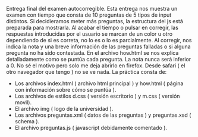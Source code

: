 Entrega final del examen autocorregible.
 Esta entrega nos muestra un examen con tiempo que consta de 10 preguntas de 5 tipos de input distintos. Si decidieramos meter más preguntas, la estructura del js está preparada para mostrarla. Al acabar el tiempo o pulsar en corregir, las respuestas introducidas por el usuario se marcan de un color u otro dependiendo de si es correta, no lo es o lo es parcialmente. Al corregir, nos indica la nota y una breve información de las preguntas falladas o si alguna pregunta no ha sido contestada.
En el archivo how.html se nos explica detalladamente como se puntúa cada pregunta. La nota nunca será inferior a 0.
No sé el motivo pero solo me deja abrirlo en firefox. Desde safari ( el otro navegador que tengo ) no se ve nada.
  La práctica consta de:
  * Los archivos index.html ( archivo html principal ) y how.html ( página con información sobre cómo se puntúa ).
  * Los archivos de estilos d.css ( versión escritorio ) y m.css ( versión movil).
  * El archivo img ( logo de la universidad ). 
  * Los archivos preguntas.xml ( datos de las preguntas ) y preguntas.xsd ( schema ).
  * El archivo preguntas.js ( javascript debidamente comentado ).
  
  
